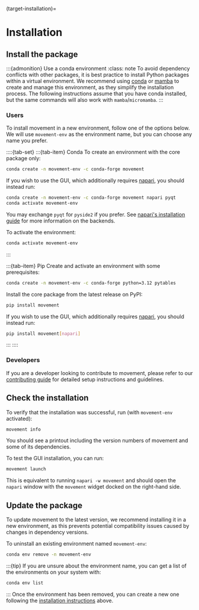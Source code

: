 (target-installation)=
# Installation

## Install the package
:::{admonition} Use a conda environment
:class: note
To avoid dependency conflicts with other packages, it is best practice to install Python packages within a virtual environment.
We recommend using [conda](conda:) or [mamba](mamba:) to create and manage this environment, as they simplify the installation process.
The following instructions assume that you have conda installed, but the same commands will also work with `mamba`/`micromamba`.
:::

### Users
To install movement in a new environment, follow one of the options below.
We will use `movement-env` as the environment name, but you can choose any name you prefer.

::::{tab-set}
:::{tab-item} Conda
To create an environment with the core package only:
```sh
conda create -n movement-env -c conda-forge movement
```

If you wish to use the GUI, which additionally requires [napari](napari:),
you should instead run:
```sh
conda create -n movement-env -c conda-forge movement napari pyqt
conda activate movement-env
```
You may exchange `pyqt` for `pyside2` if you prefer.
See [napari's installation guide](napari:tutorials/fundamentals/installation.html)
for more information on the backends.

To activate the environment:
```sh
conda activate movement-env
```
:::

:::{tab-item} Pip
Create and activate an environment with some prerequisites:
```sh
conda create -n movement-env -c conda-forge python=3.12 pytables
```
Install the core package from the latest release on PyPI:
```sh
pip install movement
```
If you wish to use the GUI, which additionally requires [napari](napari:),
you should instead run:
```sh
pip install movement[napari]
```
:::
::::

### Developers
If you are a developer looking to contribute to movement, please refer to our [contributing guide](target-contributing) for detailed setup instructions and guidelines.

## Check the installation
To verify that the installation was successful, run (with `movement-env` activated):
```sh
movement info
```
You should see a printout including the version numbers of movement
and some of its dependencies.

To test the GUI installation, you can run:

```sh
movement launch
```

This is equivalent to running `napari -w movement` and should open the `napari`
window with the `movement` widget docked on the right-hand side.

## Update the package
To update movement to the latest version, we recommend installing it in a new environment,
as this prevents potential compatibility issues caused by changes in dependency versions.

To uninstall an existing environment named `movement-env`:
```sh
conda env remove -n movement-env
```
:::{tip}
If you are unsure about the environment name, you can get a list of the environments on your system with:
```sh
conda env list
```
:::
Once the environment has been removed, you can create a new one following the [installation instructions](#install-the-package) above.
